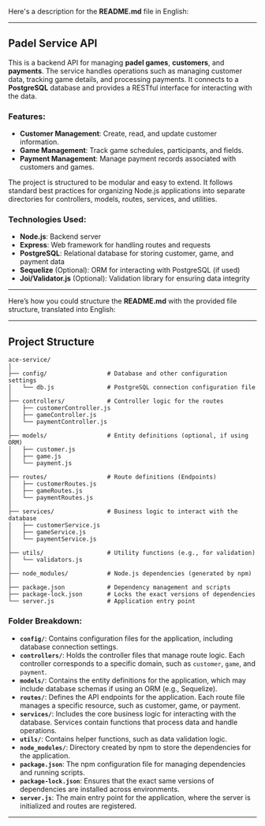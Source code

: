 Here's a description for the **README.md** file in English:

---

## Padel Service API

This is a backend API for managing **padel games**, **customers**, and **payments**. The service handles operations such as managing customer data, tracking game details, and processing payments. It connects to a **PostgreSQL** database and provides a RESTful interface for interacting with the data.

### Features:

- **Customer Management**: Create, read, and update customer information.
- **Game Management**: Track game schedules, participants, and fields.
- **Payment Management**: Manage payment records associated with customers and games.

The project is structured to be modular and easy to extend. It follows standard best practices for organizing Node.js applications into separate directories for controllers, models, routes, services, and utilities.

### Technologies Used:

- **Node.js**: Backend server
- **Express**: Web framework for handling routes and requests
- **PostgreSQL**: Relational database for storing customer, game, and payment data
- **Sequelize** (Optional): ORM for interacting with PostgreSQL (if used)
- **Joi/Validator.js** (Optional): Validation library for ensuring data integrity

---

Here’s how you could structure the **README.md** with the provided file structure, translated into English:

---

## Project Structure

```plaintext
ace-service/
│
├── config/                 # Database and other configuration settings
│   └── db.js               # PostgreSQL connection configuration file
│
├── controllers/            # Controller logic for the routes
│   ├── customerController.js
│   ├── gameController.js
│   └── paymentController.js
│
├── models/                 # Entity definitions (optional, if using ORM)
│   ├── customer.js
│   ├── game.js
│   └── payment.js
│
├── routes/                 # Route definitions (Endpoints)
│   ├── customerRoutes.js
│   ├── gameRoutes.js
│   └── paymentRoutes.js
│
├── services/               # Business logic to interact with the database
│   ├── customerService.js
│   ├── gameService.js
│   └── paymentService.js
│
├── utils/                  # Utility functions (e.g., for validation)
│   └── validators.js
│
├── node_modules/           # Node.js dependencies (generated by npm)
│
├── package.json            # Dependency management and scripts
├── package-lock.json       # Locks the exact versions of dependencies
└── server.js               # Application entry point
```

### Folder Breakdown:

- **`config/`**: Contains configuration files for the application, including database connection settings.
- **`controllers/`**: Holds the controller files that manage route logic. Each controller corresponds to a specific domain, such as `customer`, `game`, and `payment`.
- **`models/`**: Contains the entity definitions for the application, which may include database schemas if using an ORM (e.g., Sequelize).
- **`routes/`**: Defines the API endpoints for the application. Each route file manages a specific resource, such as customer, game, or payment.
- **`services/`**: Includes the core business logic for interacting with the database. Services contain functions that process data and handle operations.
- **`utils/`**: Contains helper functions, such as data validation logic.
- **`node_modules/`**: Directory created by npm to store the dependencies for the application.
- **`package.json`**: The npm configuration file for managing dependencies and running scripts.
- **`package-lock.json`**: Ensures that the exact same versions of dependencies are installed across environments.
- **`server.js`**: The main entry point for the application, where the server is initialized and routes are registered.

---
